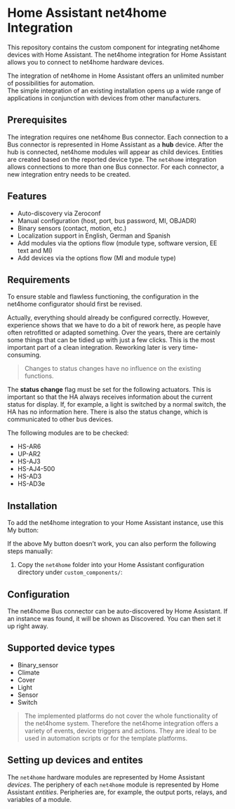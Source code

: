 
# Home Assistant net4home Integration

This repository contains the custom component for integrating net4home devices with Home Assistant.
The net4home integration for Home Assistant allows you to connect to net4home hardware devices.

The integration of net4home in Home Assistant offers an unlimited number of possibilities for automation.  
The simple integration of an existing installation opens up a wide range of applications in conjunction with devices from other manufacturers.

## Prerequisites 

The integration requires one net4home Bus connector.
Each connection to a Bus connector is represented in Home Assistant as a **hub** device. After the hub is connected, net4home modules will appear as child devices. Entities are created based on the reported device type.
The `net4home` integration allows connections to more than one Bus connector. For each connector, a new integration entry needs to be created.

## Features

- Auto-discovery via Zeroconf
- Manual configuration (host, port, bus password, MI, OBJADR)
- Binary sensors (contact, motion, etc.)
- Localization support in English, German and Spanish
- Add modules via the options flow (module type, software version, EE text and MI)
- Add devices via the options flow (MI and module type)

## Requirements

To ensure stable and flawless functioning, the configuration in the net4home configurator should first be revised. 

Actually, everything should already be configured correctly. However, experience shows that we have to do a bit of rework here, as people have often retrofitted or adapted something. Over the years, there are certainly some things that can be tidied up with just a few clicks. This is the most important part of a clean integration. Reworking later is very time-consuming.

> Changes to status changes have no influence on the existing functions.

The **status change** flag must be set for the following actuators. This is important so that the HA always receives information about the current status for display. If, for example, a light is switched by a normal switch, the HA has no information here. There is also the status change, which is communicated to other bus devices.

The following modules are to be checked:
- HS-AR6
- UP-AR2
- HS-AJ3
- HS-AJ4-500
- HS-AD3
- HS-AD3e

## Installation

To add the net4home integration to your Home Assistant instance, use this My button:

If the above My button doesn’t work, you can also perform the following steps manually:
1. Copy the `net4home` folder into your Home Assistant configuration directory under `custom_components/`:

## Configuration

The net4home Bus connector can be auto-discovered by Home Assistant. If an instance was found, it will be shown as Discovered. You can then set it up right away.

## Supported device types 

- Binary_sensor
- Climate
- Cover
- Light
- Sensor
- Switch

> The implemented platforms do not cover the whole functionality of
> the net4home system.  Therefore the net4home integration offers a
> variety of events, device triggers and actions.  They are ideal to be
> used in automation scripts or for the template platforms.

## Setting up devices and entites

The `net4home` hardware modules are represented by Home Assistant _devices_. The periphery of each `net4home` module is represented by Home Assistant _entities_. Peripheries are, for example, the output ports, relays, and variables of a module. 